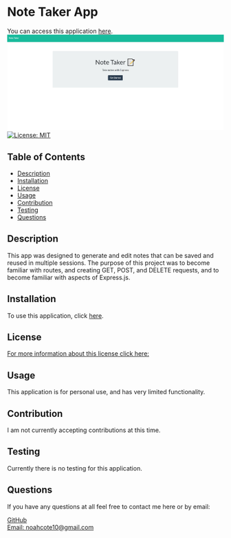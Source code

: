 # Note Taker App
You can access this application [here](https://shielded-brook-50381.herokuapp.com/).
![NoteTakerPreview](./assets/NoteTakerPreview.jpg)
[![License: MIT](https://img.shields.io/badge/License-MIT-yellow.svg)](https://opensource.org/licenses/MIT)
## Table of Contents
- [Description](#description)
- [Installation](#installation)
- [License](#license)
- [Usage](#usage)
- [Contribution](#contributing)
- [Testing](#tests)
- [Questions](#questions)
    
## Description <a name="description"></a>
This app was designed to generate and edit notes that can be saved and reused in multiple sessions. The purpose of this project was to become familiar with routes, and creating GET, POST, and DELETE requests, and to become familiar with aspects of Express.js.
## Installation <a name="installation"></a>
To use this application, click [here](https://shielded-brook-50381.herokuapp.com/).
## License <a name="license"></a>
[For more information about this license click here:](https://choosealicense.com/licenses/mit/) 
## Usage <a name="usage"></a>
This application is for personal use, and has very limited functionality.
## Contribution <a name="contributing"></a>
I am not currently accepting contributions at this time.
## Testing <a name="tests"></a>
Currently there is no testing for this application.
## Questions <a name="questions"></a>
If you have any questions at all feel free to contact me here or by email:
  
[GitHub](https://github.com/noahcote10)   
[Email: noahcote10@gmail.com](mailto:noahcote10@gmail.com)
